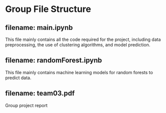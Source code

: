 # Group File Structure



## filename: main.ipynb

This file mainly contains all the code required for the project, including data preprocessing, the use of clustering algorithms, and model prediction.







## filename: randomForest.ipynb

This file mainly contains machine learning models for random forests to predict data.







## filename: team03.pdf

Group project report